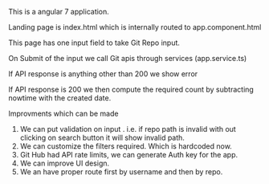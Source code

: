This is a angular 7 application.

Landing page is index.html which is internally routed to app.component.html

This page has one input field to take Git Repo input.

On Submit of the input we call Git apis through services (app.service.ts)

If API response is anything other than 200 we show error

If API response is 200 we then compute the required count by subtracting nowtime with the created date.



Improvments which can be made
1) We can put validation on input . i.e. if repo path is invalid with out clicking on search button it will show invalid path.
2) We can customize the filters required. Which is hardcoded now.
3) Git Hub had API rate limits, we can generate Auth key for the app.
4) We can improve UI design.
5) We an have proper route  first by username and then by repo.
